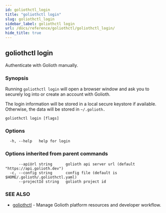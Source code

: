 ```yaml
---
id: goliothctl_login
title: "goliothctl login"
slug: goliothctl_login
sidebar_label: goliothctl login
url: /docs/reference/goliothctl/goliothctl_login/
hide_title: true
---
```

## goliothctl login

Authenticate with Golioth manually.

### Synopsis

Running `goliothctl login` will open a browser window and ask you to securely log into or create an account with Golioth.

The login information will be stored in a local secure keystore if available. Otherwise, the data will be stored in `~/.golioth.`

```
goliothctl login [flags]
```

### Options

```
  -h, --help   help for login
```

### Options inherited from parent commands

```
      --apiUrl string      golioth api server url (default "https://api.golioth.dev")
  -c, --config string      config file (default is $HOME/.golioth/.goliothctl.yaml)
      --projectId string   golioth project id
```

### SEE ALSO

* [goliothctl](/docs/reference/goliothctl/goliothctl/)	 - Manage Golioth platform resources and developer workflow.

